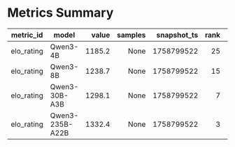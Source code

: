 # Metrics Summary

metric_id | model | value | samples | snapshot_ts | rank | votes
---|---|---:|---:|---:|---:|---:
elo_rating | Qwen3-4B | 1185.2 | None | 1758799522 | 25 | 3500
elo_rating | Qwen3-8B | 1238.7 | None | 1758799522 | 15 | 6200
elo_rating | Qwen3-30B-A3B | 1298.1 | None | 1758799522 | 7 | 9800
elo_rating | Qwen3-235B-A22B | 1332.4 | None | 1758799522 | 3 | 14100
